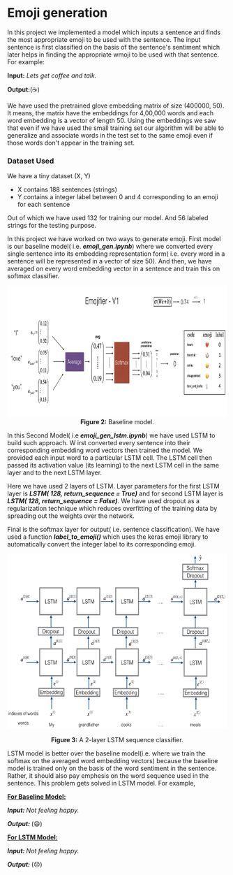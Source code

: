 # Emoji generation


In this project we implemented a model which inputs a sentence and finds the most appropriate emoji to be used with the sentence. The input sentence is first classified on the basis of the sentence's sentiment which later helps in finding the appropriate wmoji to be used with that sentence.
For example:

**Input:** <i>Lets get coffee and talk.</i>

**Output:**(☕️)

We have used the pretrained glove embedding matrix of size (400000, 50). It means, the matrix have the embeddings for 4,00,000 words and each word embedding is a vector of length 50. Using the embeddings we saw that even if we have used the small training set our algorithm will be able to generalize and associate words in the test set to the same emoji even if those words don't appear in the training set. 


### Dataset Used

We have a tiny dataset (X, Y)

- X contains 188 sentences (strings)
- Y contains a integer label between 0 and 4 corresponding to an emoji for each sentence

Out of which we have used 132 for training our model. And 56 labeled strings for the testing purpose. 


In this project we have worked on two ways to generate emoji. First model is our baseline model( i.e. ***emoji_gen.ipynb***) where we converted every single sentence into its embedding representation form( i.e. every word in a sentence will be represented in a vector of size 50). And then, we have averaged on every word embedding vector in a sentence and train this on softmax classifier.

<img src="images/image_1.png" style="width:900px;height:300px;">
<caption><center> <strong>Figure 2:</strong> Baseline model.</center></caption>


In this Second Model( i.e ***emoji_gen_lstm.ipynb***) we have used LSTM to build such approach. W irst converted every sentence into their corresponding embedding word vectors then trained the model. We provided each input word to a particular LSTM cell. The LSTM cell then passed its activation value (its learning) to the next LSTM cell in the same layer and to the next LSTM layer. 

Here we have used 2 layers of LSTM. Layer parameters for the first LSTM layer is ***LSTM( 128, return_sequence = True)*** and for second LSTM layer is ***LSTM( 128, return_sequence = False)***. We have used dropout as a regularization technique which reduces overfitting of the training data by spreading out the weights over the network.

Final is the softmax layer for output( i.e. sentence classification). We have used a function ***label_to_emoji()*** which uses the keras emoji library to automatically convert the integer label to its corresponding emoji.

<img src="images/emojifier-v2.png" style="width:700px;height:400px;"> <br>

<caption><center> <strong>Figure 3:</strong> A 2-layer LSTM sequence classifier. </center></caption>

LSTM model is better over the baseline model(i.e. where we train the softmax on the averaged word embedding vectors) because the baseline model is trained only on the basis of the word sentiment in the sentence. Rather, it should also pay emphesis on the word sequence used in the sentence. This problem gets solved in LSTM model. For example,

<b><u>For Baseline Model:</u></b>

<i><b>Input: </b></i> <i>Not feeling happy.</i>

<i><b>Output: </b></i>(😄)

<b><u>For LSTM Model:</u></b>

<i><b>Input: </b></i> <i>Not feeling happy.</i>

<i><b>Output: </b></i>(😞)